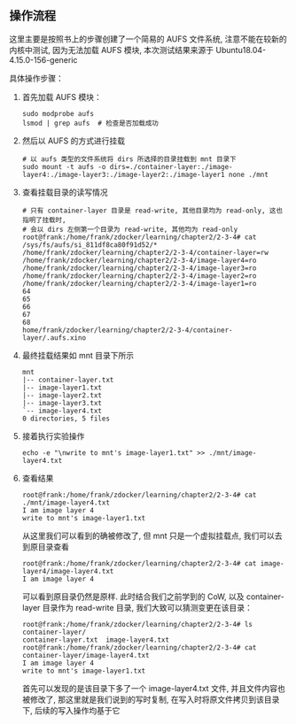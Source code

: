 ## 操作流程
这里主要是按照书上的步骤创建了一个简易的 AUFS 文件系统, 注意不能在较新的内核中测试, 因为无法加载 AUFS 模块, 本次测试结果来源于 Ubuntu18.04-4.15.0-156-generic

具体操作步骤：
1. 首先加载 AUFS 模块：
    ```
    sudo modprobe aufs
    lsmod | grep aufs  # 检查是否加载成功
    ```
2. 然后以 AUFS 的方式进行挂载
    ```
    # 以 aufs 类型的文件系统将 dirs 所选择的目录挂载到 mnt 目录下
    sudo mount -t aufs -o dirs=./container-layer:./image-layer4:./image-layer3:./image-layer2:./image-layer1 none ./mnt
    ```
3. 查看挂载目录的读写情况
    ```
    # 只有 container-layer 目录是 read-write, 其他目录均为 read-only, 这也指明了挂载时,  
    # 会以 dirs 左侧第一个目录为 read-write, 其他均为 read-only
    root@frank:/home/frank/zdocker/learning/chapter2/2-3-4# cat /sys/fs/aufs/si_811df8ca80f91d52/*
    /home/frank/zdocker/learning/chapter2/2-3-4/container-layer=rw
    /home/frank/zdocker/learning/chapter2/2-3-4/image-layer4=ro
    /home/frank/zdocker/learning/chapter2/2-3-4/image-layer3=ro
    /home/frank/zdocker/learning/chapter2/2-3-4/image-layer2=ro
    /home/frank/zdocker/learning/chapter2/2-3-4/image-layer1=ro
    64
    65
    66
    67
    68
    home/frank/zdocker/learning/chapter2/2-3-4/container-layer/.aufs.xino
    ```
4. 最终挂载结果如 mnt 目录下所示
    ```
    mnt
    |-- container-layer.txt
    |-- image-layer1.txt
    |-- image-layer2.txt
    |-- image-layer3.txt
    `-- image-layer4.txt
    0 directories, 5 files
    ```
5. 接着执行实验操作
    ```
    echo -e "\nwrite to mnt's image-layer1.txt" >> ./mnt/image-layer4.txt
    ```
6. 查看结果
    ```
    root@frank:/home/frank/zdocker/learning/chapter2/2-3-4# cat ./mnt/image-layer4.txt 
    I am image layer 4
    write to mnt's image-layer1.txt
    ```
   从这里我们可以看到的确被修改了, 但 mnt 只是一个虚拟挂载点, 我们可以去到原目录查看
    ```
    root@frank:/home/frank/zdocker/learning/chapter2/2-3-4# cat image-layer4/image-layer4.txt 
    I am image layer 4
    ```
    可以看到原目录仍然是原样. 此时结合我们之前学到的 CoW, 以及 container-layer 目录作为 read-write 目录, 
    我们大致可以猜测变更在该目录：
    ```
    root@frank:/home/frank/zdocker/learning/chapter2/2-3-4# ls container-layer/
    container-layer.txt  image-layer4.txt
    root@frank:/home/frank/zdocker/learning/chapter2/2-3-4# cat container-layer/image-layer4.txt
    I am image layer 4
    write to mnt's image-layer1.txt
    ```
    首先可以发现的是该目录下多了一个 image-layer4.txt 文件, 并且文件内容也被修改了, 那这里就是我们说到的写时复制,
    在写入时将原文件拷贝到该目录下, 后续的写入操作均基于它
   